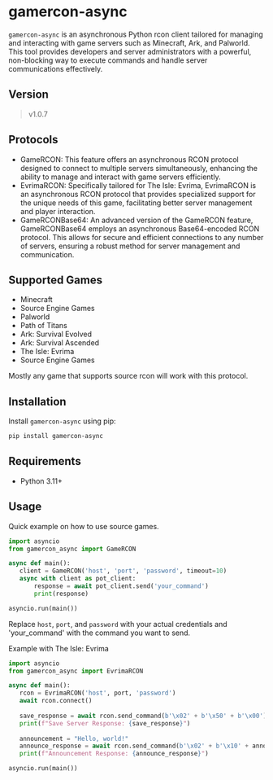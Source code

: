 # gamercon-async
 `gamercon-async` is an asynchronous Python rcon client tailored for managing and interacting with game servers such as Minecraft, Ark, and Palworld. This tool provides developers and server administrators with a powerful, non-blocking way to execute commands and handle server communications effectively.

## Version
> v1.0.7

## Protocols
 - GameRCON: This feature offers an asynchronous RCON protocol designed to connect to multiple servers simultaneously, enhancing the ability to manage and interact with game servers efficiently.
 - EvrimaRCON: Specifically tailored for The Isle: Evrima, EvrimaRCON is an asynchronous RCON protocol that provides specialized support for the unique needs of this game, facilitating better server management and player interaction.
 - GameRCONBase64: An advanced version of the GameRCON feature, GameRCONBase64 employs an asynchronous Base64-encoded RCON protocol. This allows for secure and efficient connections to any number of servers, ensuring a robust method for server management and communication.

## Supported Games
 - Minecraft
 - Source Engine Games
 - Palworld
 - Path of Titans
 - Ark: Survival Evolved
 - Ark: Survival Ascended
 - The Isle: Evrima
 - Source Engine Games

Mostly any game that supports source rcon will work with this protocol.

## Installation

 Install `gamercon-async` using pip:

 ```bash
 pip install gamercon-async
 ```

## Requirements
 - Python 3.11+

## Usage
 Quick example on how to use source games.

 ```python
import asyncio
from gamercon_async import GameRCON

async def main():
    client = GameRCON('host', 'port', 'password', timeout=10)
    async with client as pot_client:
        response = await pot_client.send('your_command')
        print(response)

asyncio.run(main())
```
Replace `host`, `port`, and `password` with your actual credentials and 'your_command' with the command you want to send.

Example with The Isle: Evrima
```python
import asyncio
from gamercon_async import EvrimaRCON

async def main():
   rcon = EvrimaRCON('host', port, 'password')
   await rcon.connect()
   
   save_response = await rcon.send_command(b'\x02' + b'\x50' + b'\x00')
   print(f"Save Server Response: {save_response}")
   
   announcement = "Hello, world!"
   announce_response = await rcon.send_command(b'\x02' + b'\x10' + announcement.encode() + b'\x00')
   print(f"Announcement Response: {announce_response}")

asyncio.run(main())
```